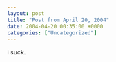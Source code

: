 ```yaml
---
layout: post
title: "Post from April 20, 2004"
date: 2004-04-20 00:35:00 +0000
categories: ["Uncategorized"]
---
```


i suck.